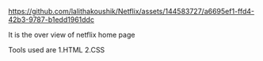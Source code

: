
https://github.com/lalithakoushik/Netflix/assets/144583727/a6695ef1-ffd4-42b3-9787-b1edd1961ddc

It is the over view of netflix home page



Tools used are 1.HTML
               2.CSS
               
